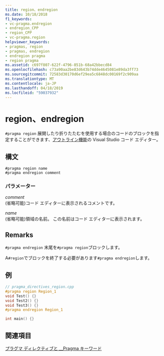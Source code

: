 ```yaml
---
title: region、endregion
ms.date: 10/18/2018
f1_keywords:
- vc-pragma.endregion
- endregion_CPP
- region_CPP
- vc-pragma.region
helpviewer_keywords:
- pragmas, region
- pragmas, endregion
- endregion pragma
- region pragma
ms.assetid: c697f807-622f-4796-851b-68a42bbecd84
ms.openlocfilehash: c73a90aa2be83d643b74dde4645081e89da3ff73
ms.sourcegitcommit: 72583d30170d6ef29ea5c6848dc00169f2c909aa
ms.translationtype: MT
ms.contentlocale: ja-JP
ms.lasthandoff: 04/18/2019
ms.locfileid: "59037932"
---
```

# <a name="region-endregion"></a>region、endregion

`#pragma region` 展開したり折りたたむを使用する場合のコードのブロックを指定することができます、[アウトライン機能](/visualstudio/ide/outlining)の Visual Studio コード エディター。

## <a name="syntax"></a>構文

```
#pragma region name
#pragma endregion comment
```

### <a name="parameters"></a>パラメーター

*comment*<br/>
(省略可能)コード エディターに表示されるコメントです。

*name*<br/>
(省略可能)領域の名前。  この名前はコード エディターに表示されます。

## <a name="remarks"></a>Remarks

`#pragma endregion` 末尾を`#pragma region`ブロックします。

A`#region`でブロックを終了する必要があります`#pragma endregion`します。

## <a name="example"></a>例

```cpp
// pragma_directives_region.cpp
#pragma region Region_1
void Test() {}
void Test2() {}
void Test3() {}
#pragma endregion Region_1

int main() {}
```

## <a name="see-also"></a>関連項目

[プラグマ ディレクティブと __Pragma キーワード](../preprocessor/pragma-directives-and-the-pragma-keyword.md)